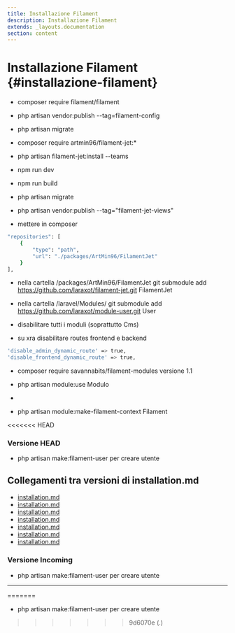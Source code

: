 ```yaml
---
title: Installazione Filament
description: Installazione Filament
extends: _layouts.documentation
section: content
---
```


# Installazione Filament {#installazione-filament}

- composer require filament/filament

- php artisan vendor:publish --tag=filament-config

- php artisan migrate

- composer require artmin96/filament-jet:*

- php artisan filament-jet:install --teams

- npm run dev

- npm run build

- php artisan migrate

- php artisan vendor:publish --tag="filament-jet-views"

- mettere in composer 

```bash
"repositories": [
    {
        "type": "path",
        "url": "./packages/ArtMin96/FilamentJet"
    }
],
```

- nella cartella /packages/ArtMin96/FilamentJet git submodule add https://github.com/laraxot/filament-jet.git FilamentJet

- nella cartella /laravel/Modules/ git submodule add https://github.com/laraxot/module-user.git User

- disabilitare tutti i moduli (soprattutto Cms)

- su xra disabilitare routes frontend e backend

```bash
'disable_admin_dynamic_route' => true,
'disable_frontend_dynamic_route' => true,
```

- composer require savannabits/filament-modules versione 1.1

- php artisan module:use Modulo
- 
- php artisan module:make-filament-context Filament

<<<<<<< HEAD
### Versione HEAD

- php artisan make:filament-user per creare utente
## Collegamenti tra versioni di installation.md
* [installation.md](../../../Xot/docs/filament/installation.md)
* [installation.md](../../../Xot/docs/installation.md)
* [installation.md](../../../Xot/docs/base/installation.md)
* [installation.md](../../../User/docs/installation.md)
* [installation.md](../../../Lang/docs/installation.md)
* [installation.md](../../../Cms/docs/installation.md)
* [installation.md](../../../../Themes/One/docs/installation.md)


### Versione Incoming

- php artisan make:filament-user per creare utente

---

=======
- php artisan make:filament-user per creare utente
>>>>>>> 9d6070e (.)
